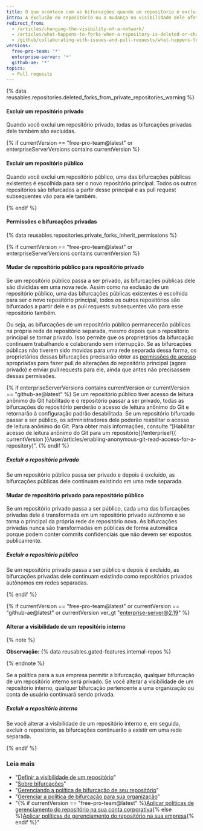 ```yaml
---
title: O que acontece com as bifurcações quando um repositório é excluído ou muda de visibilidade?
intro: A exclusão do repositório ou a mudança na visibilidade dele afeta as bifurcações desse repositório.
redirect_from:
  - /articles/changing-the-visibility-of-a-network/
  - /articles/what-happens-to-forks-when-a-repository-is-deleted-or-changes-visibility
  - /github/collaborating-with-issues-and-pull-requests/what-happens-to-forks-when-a-repository-is-deleted-or-changes-visibility
versions:
  free-pro-team: '*'
  enterprise-server: '*'
  github-ae: '*'
topics:
  - Pull requests
---
```

{% data reusables.repositories.deleted_forks_from_private_repositories_warning %}

#### Excluir um repositório privado

Quando você exclui um repositório privado, todas as bifurcações privadas dele também são excluídas.

{% if currentVersion == "free-pro-team@latest" or enterpriseServerVersions contains currentVersion %}

#### Excluir um repositório público

Quando você exclui um repositório público, uma das bifurcações públicas existentes é escolhida para ser o novo repositório principal. Todos os outros repositórios são bifurcados a partir desse principal e as pull request subsequentes vão para ele também.

{% endif %}

#### Permissões e bifurcações privadas

{% data reusables.repositories.private_forks_inherit_permissions %}

{% if currentVersion == "free-pro-team@latest" or enterpriseServerVersions contains currentVersion %}

#### Mudar de repositório público para repositório privado

Se um repositório público passa a ser privado, as bifurcações públicas dele são divididas em uma nova rede. Assim como na exclusão de um repositório público, uma das bifurcações públicas existentes é escolhida para ser o novo repositório principal, todos os outros repositórios são bifurcados a partir dele e as pull requests subsequentes vão para esse repositório também.

Ou seja, as bifurcações de um repositório público permanecerão públicas na própria rede de repositório separada, mesmo depois que o repositório principal se tornar privado. Isso permite que os proprietários da bifurcação continuem trabalhando e colaborando sem interrupção. Se as bifurcações públicas não tiverem sido movidas para uma rede separada dessa forma, os proprietários dessas bifurcações precisarão obter as [permissões de acesso](/articles/access-permissions-on-github) apropriadas para fazer pull de alterações do repositório principal (agora privado) e enviar pull requests para ele, ainda que antes não precisassem dessas permissões.

{% if enterpriseServerVersions contains currentVersion or currentVersion == "github-ae@latest" %}
Se um repositório público tiver acesso de leitura anônimo do Git habilitado e o repositório passar a ser privado, todas as bifurcações do repositório perderão o acesso de leitura anônimo do Git e retornarão à configuração padrão desabilitada. Se um repositório bifurcado passar a ser público, os administradores dele poderão reabilitar o acesso de leitura anônimo do Git. Para obter mais informações, consulte "[Habilitar acesso de leitura anônimo do Git para um repositório](/enterprise/{{ currentVersion }}/user/articles/enabling-anonymous-git-read-access-for-a-repository)".
{% endif %}

##### Excluir o repositório privado

Se um repositório público passa ser privado e depois é excluído, as bifurcações públicas dele continuam existindo em uma rede separada.

#### Mudar de repositório privado para repositório público

Se um repositório privado passa a ser público, cada uma das bifurcações privadas dele é transformada em um repositório privado autônomo e se torna o principal da própria rede de repositório nova. As bifurcações privadas nunca são transformadas em públicas de forma automática porque podem conter commits confidenciais que não devem ser expostos publicamente.

##### Excluir o repositório público

Se um repositório privado passa a ser público e depois é excluído, as bifurcações privadas dele continuam existindo como repositórios privados autônomos em redes separadas.

{% endif %}

{% if currentVersion == "free-pro-team@latest" or currentVersion == "github-ae@latest" or currentVersion ver_gt "enterprise-server@2.19" %}

#### Alterar a visibilidade de um repositório interno

{% note %}

**Observação:** {% data reusables.gated-features.internal-repos %}

{% endnote %}

Se a política para a sua empresa permitir a bifurcação, qualquer bifurcação de um repositório interno será privado. Se você alterar a visibilidade de um repositório interno, qualquer bifurcação pertencente a uma organização ou conta de usuário continuará sendo privada.

##### Excluir o repositório interno

Se você alterar a visibilidade de um repositório interno e, em seguida, excluir o repositório, as bifurcações continuarão a existir em uma rede separada.

{% endif %}

### Leia mais

- "[Definir a visibilidade de um repositório](/articles/setting-repository-visibility)"
- "[Sobre bifurcações](/articles/about-forks)"
- "[Gerenciando a política de bifurcação de seu repositório](/github/administering-a-repository/managing-the-forking-policy-for-your-repository)"
- "[Gerenciar a política de bifurcação para sua organização](/organizations/managing-organization-settings/managing-the-forking-policy-for-your-organization)"
- "{% if currentVersion == "free-pro-team@latest" %}[Aplicar políticas de gerenciamento do repositório na sua conta corporativa](/github/setting-up-and-managing-your-enterprise/enforcing-repository-management-policies-in-your-enterprise-account#enforcing-a-policy-on-forking-private-or-internal-repositories){% else %}[Aplicar políticas de gerenciamento do repositório na sua empresa](/admin/policies/enforcing-repository-management-policies-in-your-enterprise#enforcing-a-policy-on-forking-private-or-internal-repositories){% endif %}"
